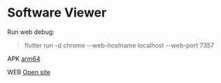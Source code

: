 # Software Viewer

Run web debug:
> flutter run -d chrome --web-hostname localhost --web-port 7357




APK
[arm64](https://github.com/d3c6e1/softwareviewer/blob/master/release/apk/app-arm64-v8a-release.apk?raw=true)


WEB
[Open site](https://d3c6e1.github.io)